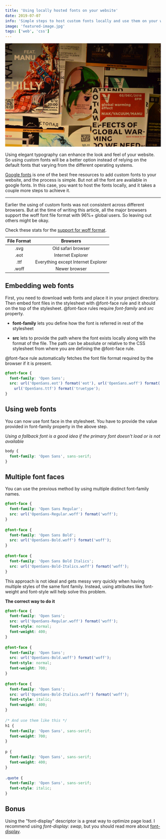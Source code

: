 ```yaml
---
title: 'Using locally hosted fonts on your website'
date: 2019-07-07
info: 'Simple steps to host custom fonts locally and use them on your website'
image: 'featured-image.jpg'
tags: ['web', 'css']
---
```


![Featured image](featured-image.jpg)

Using elegant typography can enhance the look and feel of your website. So using custom fonts will be a better option instead of relying on the default fonts that varying from the different operating systems.

[Google fonts](https://fonts.google.com) is one of the best free resources to add custom fonts to your website, and the process is simple. But not all the font are available in google fonts. In this case, you want to host the fonts locally, and it takes a couple more steps to achieve it.

---

Earlier the using of custom fonts was not consistent across different browsers. But at the time of writing this article, all the major browsers support the woff font file format with 96%+ global users. So leaving out others might be okay.

Check these stats for the [support for woff format](https://caniuse.com/#feat=woff).

| File Format |              Browsers               |
| :---------: | :---------------------------------: |
|    .svg     |         Old safari browser          |
|    .eot     |          Internet Explorer          |
|    .ttf     | Everything except Internet Explorer |
|    .woff    |            Newer browser            |

## Embedding web fonts

First, you need to download web fonts and place it in your project directory. Then embed font files in the stylesheet with @font-face rule and it should on the top of the stylesheet.
@font-face rules require _font-family_ and _src_ property.

- **font-family** lets you define how the font is referred in rest of the stylesheet

- **src** lets to provide the path where the font exists locally along with the format of the file. The path can be absolute or relative to the CSS stylesheet from where you are defining the @font-face rule.

@font-face rule automatically fetches the font file format required by the browser if it is present.

```css
@font-face {
  font-family: 'Open Sans';
  src: url('OpenSans.eot') format('eot'), url('OpenSans.woff') format('woff'),
    url('OpenSans.ttf') format('truetype');
}
```

## Using web fonts

You can now use font face in the stylesheet. You have to provide the value provided in font-family property in the above step.

_Using a fallback font is a good idea if the primary font doesn't load or is not available_

```css
body {
  font-family: 'Open Sans', sans-serif;
}
```

## Multiple font faces

You can use the previous method by using multiple distinct font-family names.

```css
@font-face {
  font-family: 'Open Sans Regular';
  src: url('OpenSans-Regular.woff') format('woff');
}

@font-face {
  font-family: 'Open Sans Bold';
  src: url('OpenSans-Bold.woff') format('woff');
}

@font-face {
  font-family: 'Open Sans Bold Italics';
  src: url('OpenSans-Bold-Italics.woff') format('woff');
}
```

This approach is not ideal and gets messy very quickly when having multiple styles of the same font family. Instead, using attributes like font-weight and font-style will help solve this problem.

**The correct way to do it**

```css
@font-face {
  font-family: 'Open Sans';
  src: url('OpenSans-Regular.woff') format('woff');
  font-style: normal;
  font-weight: 400;
}

@font-face {
  font-family: 'Open Sans';
  src: url('OpenSans-Bold.woff') format('woff');
  font-style: normal;
  font-weight: 700;
}

@font-face {
  font-family: 'Open Sans';
  src: url('OpenSans-Bold-Italics.woff') format('woff');
  font-style: italic;
  font-weight: 400;
}

/* And use them like this */
h1 {
  font-family: 'Open Sans', sans-serif;
  font-weight: 700;
}

p {
  font-family: 'Open Sans', sans-serif;
  font-weight: 400;
}

.quote {
  font-family: 'Open Sans', sans-serif;
  font-style: italic;
}
```

## Bonus

Using the "font-display" descriptor is a great way to optimize page load.
I recommend using _font-display: swap_, but you should read more about [font-display](https://font-display.glitch.me/).
